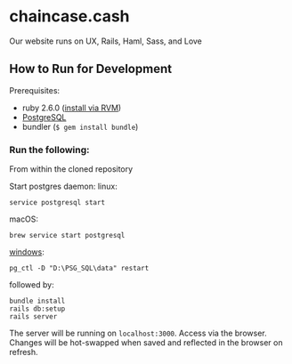 # chaincase.cash
Our website runs on UX, Rails, Haml, Sass, and Love

## How to Run for Development
Prerequisites:
* ruby 2.6.0 ([install via RVM](https://rvm.io/rvm/install))
* [PostgreSQL](http://postgresguide.com/setup/install.html)
* bundler (`$ gem install bundle`)

### Run the following: 
From within the cloned repository

Start postgres daemon:
linux:
```console
service postgresql start
```
macOS:
```console
brew service start postgresql
```

[windows](https://stackoverflow.com/questions/36629963/how-to-start-postgresql-on-windows):
```console
pg_ctl -D "D:\PSG_SQL\data" restart
```

followed by:
```console
bundle install
rails db:setup
rails server
```

The server will be running on `localhost:3000`. Access via the browser. Changes will be hot-swapped when saved and reflected in the browser on refresh.
